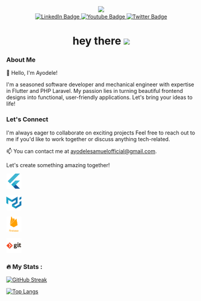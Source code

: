 
<div id="header" align="center">
  <img src="https://media.giphy.com/media/vLlpbDafjgHystuJ0a/giphy.gif" width="100"/>
</div>

<div id="badges" align="center">
  <a href="your-linkedin-URL">
    <img src="https://img.shields.io/badge/LinkedIn-blue?style=for-the-badge&logo=linkedin&logoColor=white" alt="LinkedIn Badge"/>
  </a>
  <a href="your-youtube-URL">
    <img src="https://img.shields.io/badge/YouTube-red?style=for-the-badge&logo=youtube&logoColor=white" alt="Youtube Badge"/>
  </a>
  <a href="your-twitter-URL">
    <img src="https://img.shields.io/badge/Twitter-blue?style=for-the-badge&logo=twitter&logoColor=white" alt="Twitter Badge"/>
  </a>
<!--   <div id "visits" align="center">
     <img src="https://komarev.com/ghpvc/?username=Asfemi&style=flat-square&color=blue" alt=""/>
  <div> -->
  <h1>
     hey there
     <img src="https://media.giphy.com/media/hvRJCLFzcasrR4ia7z/giphy.gif" width="30px"/>
  </h1>
</div>




<div id "body" align=left>
  
### About Me

👋 Hello, I'm Ayodele!

I'm a seasoned software developer and mechanical engineer with expertise in Flutter and PHP Laravel. My passion lies in turning beautiful frontend designs into functional, user-friendly applications. Let's bring your ideas to life!

### Let's Connect

I'm always eager to collaborate on exciting projects Feel free to reach out to me if you'd like to work together or discuss anything tech-related.

📫 You can contact me at ayodelesamuelofficial@gmail.com.

Let's create something amazing together!
    </div>

<div id "body1" align=left>
  <img src="https://github.com/devicons/devicon/blob/master/icons/flutter/flutter-original.svg" title="Flutter" alt="Flutter" width="40" height="40"/>&nbsp;
  
  <img src="https://github.com/devicons/devicon/blob/master/icons/materialui/materialui-original.svg" title="Material UI" alt="Material UI" width="40" height="40"/>&nbsp;
  
  <img src="https://github.com/devicons/devicon/blob/master/icons/firebase/firebase-plain-wordmark.svg" title="Firebase" alt="Firebase" width="40" height="40"/>&nbsp;
  
  <img src="https://github.com/devicons/devicon/blob/master/icons/git/git-original-wordmark.svg" title="Git" alt="Git" width="40" height="40"/>&nbsp;

### :fire: My Stats :
[![GitHub Streak](https://streak-stats.demolab.com/?user=Asfemi)](https://git.io/streak-stats)


[![Top Langs](https://github-readme-stats.vercel.app/api/top-langs/?username=Asfemi)](https://github.com/anuraghazra/github-readme-stats)
    
</div>






